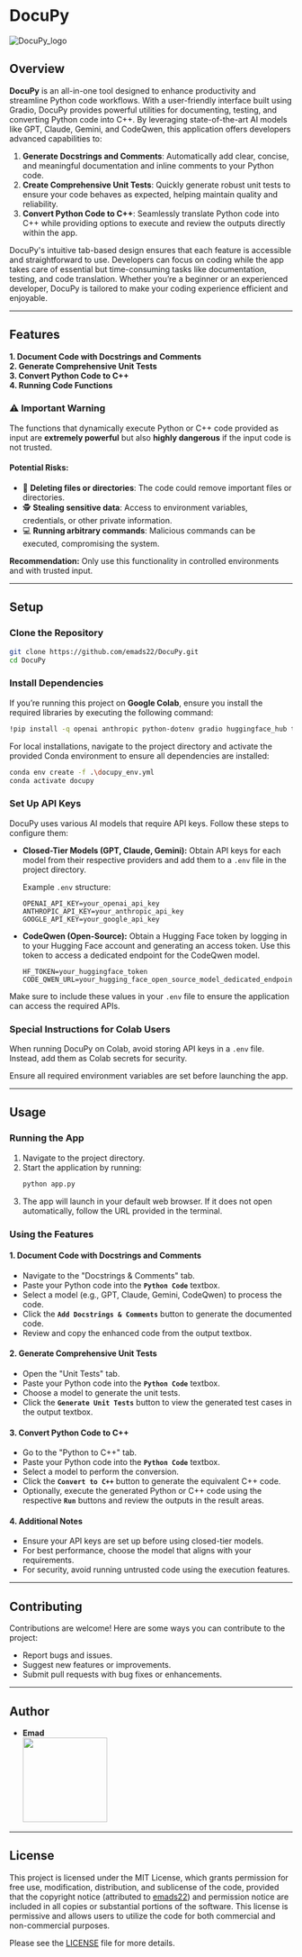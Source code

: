 
# DocuPy

![DocuPy_logo](./assets/images/DocuPy_logo.png)

## Overview

**DocuPy** is an all-in-one tool designed to enhance productivity and streamline Python code workflows. With a user-friendly interface built using Gradio, DocuPy provides powerful utilities for documenting, testing, and converting Python code into C++. By leveraging state-of-the-art AI models like GPT, Claude, Gemini, and CodeQwen, this application offers developers advanced capabilities to:

1. **Generate Docstrings and Comments**: Automatically add clear, concise, and meaningful documentation and inline comments to your Python code.
2. **Create Comprehensive Unit Tests**: Quickly generate robust unit tests to ensure your code behaves as expected, helping maintain quality and reliability.
3. **Convert Python Code to C++**: Seamlessly translate Python code into C++ while providing options to execute and review the outputs directly within the app.

DocuPy's intuitive tab-based design ensures that each feature is accessible and straightforward to use. Developers can focus on coding while the app takes care of essential but time-consuming tasks like documentation, testing, and code translation. Whether you’re a beginner or an experienced developer, DocuPy is tailored to make your coding experience efficient and enjoyable.

---

## Features

**1. Document Code with Docstrings and Comments**  
**2. Generate Comprehensive Unit Tests**  
**3. Convert Python Code to C++**  
**4. Running Code Functions**

### **⚠️ Important Warning**

The functions that dynamically execute Python or C++ code provided as input are **extremely powerful** but also **highly dangerous** if the input code is not trusted. 

#### Potential Risks:
- 🚫 **Deleting files or directories**: The code could remove important files or directories.
- 🕵️ **Stealing sensitive data**: Access to environment variables, credentials, or other private information.
- 💻 **Running arbitrary commands**: Malicious commands can be executed, compromising the system.

**Recommendation:**
Only use this functionality in controlled environments and with trusted input.

---

## Setup 

### Clone the Repository
```bash
git clone https://github.com/emads22/DocuPy.git
cd DocuPy
```

### Install Dependencies
If you’re running this project on **Google Colab**, ensure you install the required libraries by executing the following command:

```bash
!pip install -q openai anthropic python-dotenv gradio huggingface_hub transformers
```

For local installations, navigate to the project directory and activate the provided Conda environment to ensure all dependencies are installed:

```bash
conda env create -f .\docupy_env.yml
conda activate docupy
```

### Set Up API Keys
DocuPy uses various AI models that require API keys. Follow these steps to configure them:

- **Closed-Tier Models (GPT, Claude, Gemini):** Obtain API keys for each model from their respective providers and add them to a `.env` file in the project directory.
  
  Example `.env` structure:
  ```env
  OPENAI_API_KEY=your_openai_api_key
  ANTHROPIC_API_KEY=your_anthropic_api_key
  GOOGLE_API_KEY=your_google_api_key
  ```

- **CodeQwen (Open-Source):** Obtain a Hugging Face token by logging in to your Hugging Face account and generating an access token. Use this token to access a dedicated endpoint for the CodeQwen model.
  ```env
  HF_TOKEN=your_huggingface_token
  CODE_QWEN_URL=your_hugging_face_open_source_model_dedicated_endpoint
  ```

Make sure to include these values in your `.env` file to ensure the application can access the required APIs.

### Special Instructions for Colab Users
When running DocuPy on Colab, avoid storing API keys in a `.env` file. Instead, add them as Colab secrets for security.

Ensure all required environment variables are set before launching the app.

---

## Usage

### Running the App
1. Navigate to the project directory.
2. Start the application by running:
   ```bash
   python app.py
   ```
3. The app will launch in your default web browser. If it does not open automatically, follow the URL provided in the terminal.

### Using the Features

#### 1. Document Code with Docstrings and Comments
- Navigate to the "Docstrings & Comments" tab.
- Paste your Python code into the **`Python Code`** textbox.
- Select a model (e.g., GPT, Claude, Gemini, CodeQwen) to process the code.
- Click the **`Add Docstrings & Comments`** button to generate the documented code.
- Review and copy the enhanced code from the output textbox.

#### 2. Generate Comprehensive Unit Tests
- Open the "Unit Tests" tab.
- Paste your Python code into the **`Python Code`** textbox.
- Choose a model to generate the unit tests.
- Click the **`Generate Unit Tests`** button to view the generated test cases in the output textbox.

#### 3. Convert Python Code to C++
- Go to the "Python to C++" tab.
- Paste your Python code into the **`Python Code`** textbox.
- Select a model to perform the conversion.
- Click the **`Convert to C++`** button to generate the equivalent C++ code.
- Optionally, execute the generated Python or C++ code using the respective **`Run`** buttons and review the outputs in the result areas.

#### 4. Additional Notes
- Ensure your API keys are set up before using closed-tier models.
- For best performance, choose the model that aligns with your requirements.
- For security, avoid running untrusted code using the execution features.  

---

## Contributing
Contributions are welcome! Here are some ways you can contribute to the project:
- Report bugs and issues.
- Suggest new features or improvements.
- Submit pull requests with bug fixes or enhancements.

---

## Author
- **Emad**  
  [<img src="https://img.shields.io/badge/GitHub-Profile-blue?logo=github" width="150">](https://github.com/emads22)

---

## License
This project is licensed under the MIT License, which grants permission for free use, modification, distribution, and sublicense of the code, provided that the copyright notice (attributed to [emads22](https://github.com/emads22)) and permission notice are included in all copies or substantial portions of the software. This license is permissive and allows users to utilize the code for both commercial and non-commercial purposes.

Please see the [LICENSE](LICENSE) file for more details.



